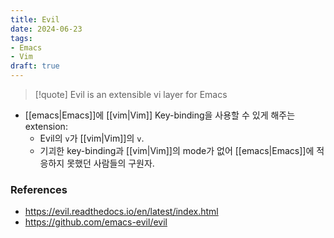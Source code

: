 ```yaml
---
title: Evil
date: 2024-06-23
tags:
- Emacs
- Vim
draft: true
---
```



> [!quote] Evil is an extensible vi layer for Emacs

- [[emacs|Emacs]]에 [[vim|Vim]] Key-binding을 사용할 수 있게 해주는 extension:
    - Evil의 `v`가 [[vim|Vim]]의 `v`.
    - 기괴한 key-binding과 [[vim|Vim]]의 mode가 없어 [[emacs|Emacs]]에 적응하지 못했던 사람들의 구원자.




### References
- https://evil.readthedocs.io/en/latest/index.html
- https://github.com/emacs-evil/evil